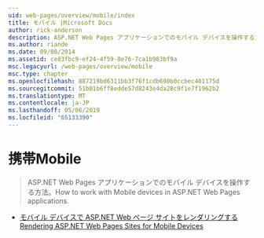 ```yaml
---
uid: web-pages/overview/mobile/index
title: モバイル |Microsoft Docs
author: rick-anderson
description: ASP.NET Web Pages アプリケーションでのモバイル デバイスを操作する方法。
ms.author: riande
ms.date: 09/08/2014
ms.assetid: ce83fbc9-ef24-4f59-8e76-7ca1b983bf9a
msc.legacyurl: /web-pages/overview/mobile
msc.type: chapter
ms.openlocfilehash: 887219bd6311bb3f76f1cdb690b0ccbec401175d
ms.sourcegitcommit: 51b01b6ff8edde57d8243e4da28c9f1e7f1962b2
ms.translationtype: MT
ms.contentlocale: ja-JP
ms.lasthandoff: 05/06/2019
ms.locfileid: "65133390"
---
```

# <a name="mobile"></a><span data-ttu-id="fe4dd-103">携帯</span><span class="sxs-lookup"><span data-stu-id="fe4dd-103">Mobile</span></span>

> <span data-ttu-id="fe4dd-104">ASP.NET Web Pages アプリケーションでのモバイル デバイスを操作する方法。</span><span class="sxs-lookup"><span data-stu-id="fe4dd-104">How to work with Mobile devices in ASP.NET Web Pages applications.</span></span>

- [<span data-ttu-id="fe4dd-105">モバイル デバイスで ASP.NET Web ページ サイトをレンダリングする</span><span class="sxs-lookup"><span data-stu-id="fe4dd-105">Rendering ASP.NET Web Pages Sites for Mobile Devices</span></span>](rendering-aspnet-web-pages-sites-for-mobile-devices.md)
